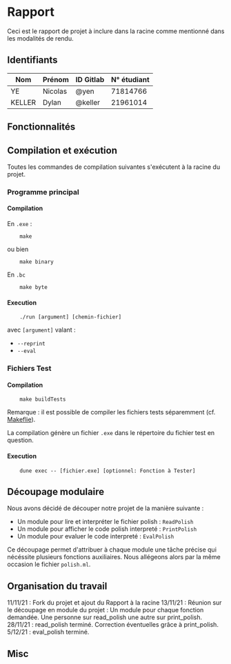 # Rapport

Ceci est le rapport de projet à inclure dans la racine comme mentionné dans les modalités de rendu.

## Identifiants

<!-- Format : Nom, Prenom, Identifiant Gilab, N° étudiant -->

| Nom    | Prénom  | ID Gitlab | N° étudiant |
| ------ | ------- | --------- | ----------- |
| YE     | Nicolas | @yen      | 71814766    |
| KELLER | Dylan   | @keller   | 21961014    |

## Fonctionnalités

<!--
    Donnez une description précise des fonctionnalités implémentées
    par votre rendu - sujet minimal, extensions éventuelles,
    éventuellement parties non réalisées ou non encore fonctionnelles.
-->

## Compilation et exécution

<!--
    Documentez ensuite de façon précise la manière dont votre
    projet doit être compilé (normalement via dune) et exécuté (en donnant
    les options acceptées par votre programme). Précisez si vous vous êtes
    servi de bibliothèques externes, et donnez dans ce cas un pointeur
    vers leur documentation.
-->

Toutes les commandes de compilation suivantes s'exécutent à la racine du projet.

### Programme principal

#### Compilation

En `.exe` :

```
    make
```

ou bien

```
    make binary
```

En `.bc`

```
    make byte
```

#### Execution

```
    ./run [argument] [chemin-fichier]
```

avec `[argument]` valant :

- `--reprint `
- `--eval`

### Fichiers Test

#### Compilation

```
    make buildTests
```

Remarque : il est possible de compiler les fichiers tests séparemment (cf. [Makeflie]()).

La compilation génère un fichier `.exe` dans le répertoire du fichier test en question.

#### Execution

```
    dune exec -- [fichier.exe] [optionnel: Fonction à Tester]
```

## Découpage modulaire

<!--
    Donnez une description des traitements pris en charge par chaque
    module (.ml) de votre projet. Précisez le rôle et la nécessité
    de chaque module ajouté au dépôt initial.
-->

Nous avons décidé de découper notre projet de la manière suivante :

- Un module pour lire et interpréter le fichier polish : `ReadPolish`
- Un module pour afficher le code polish interpreté : `PrintPolish`
- Un module pour evaluer le code interpreté : `EvalPolish`

Ce découpage permet d'attribuer à chaque module une tâche précise qui nécéssite plusieurs fonctions auxiliaires.
Nous allégeons alors par la même occasion le fichier `polish.ml`.

## Organisation du travail

<!--
    Cette partie est plus libre dans sa forme. Indiquez la manière
    dont les tâches ont été réparties entre les membres du groupe
    au cours du temps. Donnez une brève chronologie de votre travail
    sur ce projet au cours de ce semestre, avant et après le
    confinement.
-->

11/11/21 : Fork du projet et ajout du Rapport à la racine
13/11/21 : Réunion sur le découpage en module du projet : Un module pour chaque fonction demandée. Une personne sur read_polish une autre sur print_polish.
28/11/21 : read_polish terminé. Correction éventuelles grâce à print_polish.
5/12/21 : eval_polish terminé.

## Misc

<!--
    Cette partie est entièrement libre : remarques, suggestions,
    questions...
-->
